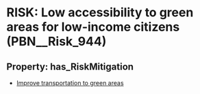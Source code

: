# RISK: __Low accessibility to green areas for low-income citizens__ (PBN__Risk_944)

## Property: has_RiskMitigation

* [Improve transportation to green areas](PBN__RiskMitigation_1313)

